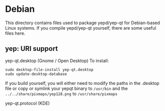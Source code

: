 
Debian
====================
This directory contains files used to package yepd/yep-qt
for Debian-based Linux systems. If you compile yepd/yep-qt yourself, there are some useful files here.

## yep: URI support ##


yep-qt.desktop  (Gnome / Open Desktop)
To install:

	sudo desktop-file-install yep-qt.desktop
	sudo update-desktop-database

If you build yourself, you will either need to modify the paths in
the .desktop file or copy or symlink your yepqt binary to `/usr/bin`
and the `../../share/pixmaps/yep128.png` to `/usr/share/pixmaps`

yep-qt.protocol (KDE)

